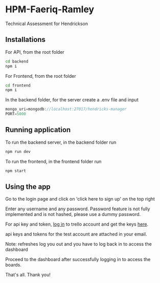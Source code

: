 # HPM-Faeriq-Ramley
Technical Assessment for Hendrickson

## Installations
For API, from the root folder
```bash
cd backend
npm i
```
For Frontend, from the root folder
```bash
cd frontend
npm i
```

In the backend folder, for the server create a .env file and input
```Javascript
mongo_uri=mongodb://localhost:27017/hendricks-manager
PORT=5000
```

## Running application
To run the backend server, in the backend folder run
```bash
npm run dev
```

To run the frontend, in the frontend folder run
```bash
npm start
```

## Using the app
Go to the login page and click on 'click here to sign up' on the top right

Enter any username and any password. Password feature is not fully implemented and is not hashed, please use a dummy password.

For api key and token, [log in](https://trello.com/login) to trello account and get the keys [here](https://trello.com/app-key).

api keys and tokens for the test account are attached in your email.

Note: refreshes log you out and you have to log back in to access the dashboard

Proceed to the dashboard after successfully logging in to access the boards.

That's all. Thank you!
